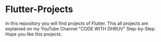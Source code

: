 # Flutter-Projects
In this repository you will find projects of Flutter. This all projects are explained on my YouTube Channel "CODE WITH DHRUV" Step-by-Step. Hope you like this projects.
